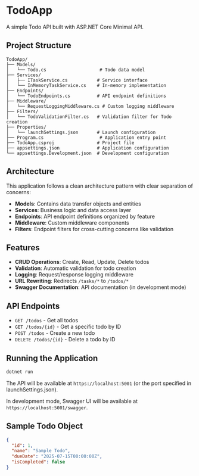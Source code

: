 # TodoApp

A simple Todo API built with ASP.NET Core Minimal API.

## Project Structure

```text
TodoApp/
├── Models/
│   └── Todo.cs                    # Todo data model
├── Services/
│   ├── ITaskService.cs           # Service interface
│   └── InMemoryTaskService.cs    # In-memory implementation
├── Endpoints/
│   └── TodoEndpoints.cs          # API endpoint definitions
├── Middleware/
│   └── RequestLoggingMiddleware.cs # Custom logging middleware
├── Filters/
│   └── TodoValidationFilter.cs   # Validation filter for Todo creation
├── Properties/
│   └── launchSettings.json       # Launch configuration
├── Program.cs                     # Application entry point
├── TodoApp.csproj                # Project file
├── appsettings.json              # Application configuration
└── appsettings.Development.json  # Development configuration
```

## Architecture

This application follows a clean architecture pattern with clear separation of concerns:

- **Models**: Contains data transfer objects and entities
- **Services**: Business logic and data access layer
- **Endpoints**: API endpoint definitions organized by feature
- **Middleware**: Custom middleware components
- **Filters**: Endpoint filters for cross-cutting concerns like validation

## Features

- **CRUD Operations**: Create, Read, Update, Delete todos
- **Validation**: Automatic validation for todo creation
- **Logging**: Request/response logging middleware
- **URL Rewriting**: Redirects `/tasks/*` to `/todos/*`
- **Swagger Documentation**: API documentation (in development mode)

## API Endpoints

- `GET /todos` - Get all todos
- `GET /todos/{id}` - Get a specific todo by ID
- `POST /todos` - Create a new todo
- `DELETE /todos/{id}` - Delete a todo by ID

## Running the Application

```bash
dotnet run
```

The API will be available at `https://localhost:5001` (or the port specified in launchSettings.json).

In development mode, Swagger UI will be available at `https://localhost:5001/swagger`.

## Sample Todo Object

```json
{
  "id": 1,
  "name": "Sample Todo",
  "dueDate": "2025-07-15T00:00:00Z",
  "isCompleted": false
}
```
